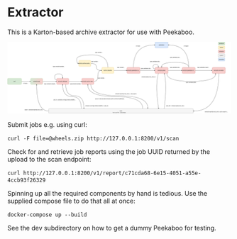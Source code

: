 # Extractor

This is a Karton-based archive extractor for use with Peekaboo.

[![](docs/extractor.svg)](docs/extractor.svg?raw=true)

Submit jobs e.g. using curl:

``` shell
curl -F file=@wheels.zip http://127.0.0.1:8200/v1/scan
```

Check for and retrieve job reports using the job UUID returned by the upload to
the scan endpoint:

``` shell
curl http://127.0.0.1:8200/v1/report/c71cda68-6e15-4051-a55e-4ccb93f26329
```

Spinning up all the required components by hand is tedious. Use the supplied
compose file to do that all at once:

``` shell
docker-compose up --build
```

See the dev subdirectory on how to get a dummy Peekaboo for testing.
